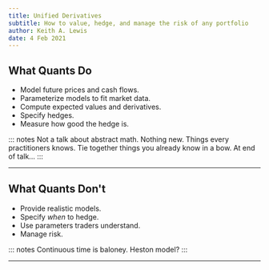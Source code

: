 ```yaml
---
title: Unified Derivatives
subtitle: How to value, hedge, and manage the risk of any portfolio
author: Keith A. Lewis
date: 4 Feb 2021
---
```


## What Quants Do

- Model future prices and cash flows.
- Parameterize models to fit market data.
- Compute expected values and derivatives.
- Specify hedges.
- Measure how good the hedge is.

::: notes
Not a talk about abstract math.
Nothing new. Things every practitioners knows.
Tie together things you already know in a bow.
At end of talk...
:::

---

## What Quants Don't

- Provide realistic models.
- Specify _when_ to hedge.
- Use parameters traders understand.
- Manage risk.

::: notes
Continuous time is baloney. Heston model? 
:::

---
